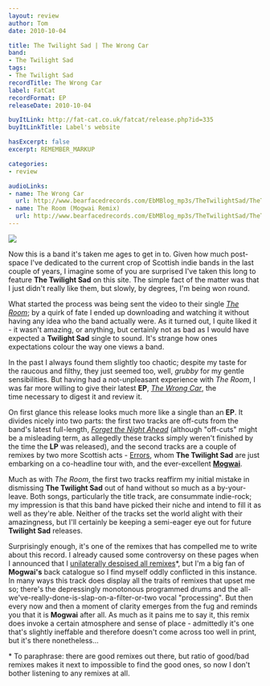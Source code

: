 ```yaml
---
layout: review
author: Tom
date: 2010-10-04

title: The Twilight Sad | The Wrong Car
band:
- The Twilight Sad
tags:
- The Twilight Sad
recordTitle: The Wrong Car
label: FatCat
recordFormat: EP
releaseDate: 2010-10-04

buyItLink: http://fat-cat.co.uk/fatcat/release.php?id=335
buyItLinkTitle: Label's website

hasExcerpt: false
excerpt: REMEMBER_MARKUP

categories:
- review

audioLinks:
- name: The Wrong Car
  url: http://www.bearfacedrecords.com/EbMBlog_mp3s/TheTwilightSad/TheTwilightSad_TheWrongCar.mp3
- name: The Room (Mogwai Remix)
  url: http://www.bearfacedrecords.com/EbMBlog_mp3s/TheTwilightSad/TheTwilightSad_TheRoom_MogwaiRemix.mp3
---
```


![](http://eatenbymonsters.files.wordpress.com/2010/10/thetwilightsad_thewrongcar.jpg?w=300)

Now this is a band it's taken me ages to get in to. Given how much post-space I've dedicated to the current crop of Scottish indie bands in the last couple of years, I imagine some of you are surprised I've taken this long to feature **The Twilight Sad** on this site. The simple fact of the matter was that I just didn't really like them, but slowly, by degrees, I'm being won round.

What started the process was being sent the video to their single _[The Room](http://www.youtube.com/watch?v=yWKMv-nHKbw)_; by a quirk of fate I ended up downloading and watching it without having any idea who the band actually were. As it turned out, I quite liked it - it wasn't amazing, or anything, but certainly not as bad as I would have expected a **Twilight Sad** single to sound. It's strange how ones expectations colour the way one views a band.

In the past I always found them slightly too chaotic; despite my taste for the raucous and filthy, they just seemed too, well, _grubby_ for my gentle sensibilities. But having had a not-unpleasant experience with *The Room*, I was far more willing to give their latest **EP**, _[The Wrong Car](http://fat-cat.co.uk/fatcat/release.php?id=335)_, the time necessary to digest it and review it.

On first glance this release looks much more like a single than an **EP**. It divides nicely into two parts: the first two tracks are off-cuts from the band's latest full-length, _[Forget the Night Ahead](http://fat-cat.co.uk/fatcat/release.php?id=297)_ (although "off-cuts" might be a misleading term, as allegedly these tracks simply weren't finished by the time the **LP** was released), and the second tracks are a couple of remixes by two more Scottish acts - [Errors](http://www.weareerrors.com/), whom **The Twilight Sad** are just embarking on a co-headline tour with, and the ever-excellent [**Mogwai**](http://www.mogwai.co.uk/order/uk/). 

Much as with _The Room_, the first two tracks reaffirm my initial mistake in dismissing **The Twilight Sad** out of hand without so much as a by-your-leave. Both songs, particularly the title track, are consummate indie-rock; my impression is that this band have picked their niche and intend to fill it as well as they're able. Neither of the tracks set the world alight with their amazingness, but I'll certainly be keeping a semi-eager eye out for future **Twilight Sad** releases.

Surprisingly enough, it's one of the remixes that has compelled me to write about this record. I already caused some controversy on these pages when I announced that I [unilaterally despised all remixes](http://eatenbymonsters.wordpress.com/2010/01/20/remixes-eurgh/)\*, but I'm a big fan of **Mogwai's** back catalogue so I find myself oddly conflicted in this instance. In many ways this track does display all the traits of remixes that upset me so; there's the depressingly monotonous programmed drums and the all-we've-really-done-is-slap-on-a-filter-or-two vocal "processing". But then every now and then a moment of clarity emerges from the fug and reminds you that it is **Mogwai** after all. As much as it pains me to say it, this remix does invoke a certain atmosphere and sense of place - admittedly it's one that's slightly ineffable and therefore doesn't come across too well in print, but it's there nonetheless...

\* To paraphrase: there are good remixes out there, but ratio of good/bad remixes makes it next to impossible to find the good ones, so now I don't bother listening to any remixes at all.
